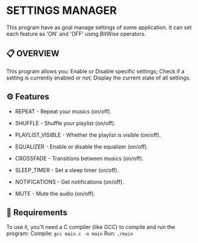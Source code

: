 # SETTINGS MANAGER
This program have as goal manage settings of some application. It can set each feature as 'ON' and 'OFF' using BitWise operators.

## 📋 OVERVIEW
This program allows you:
Enable or Disable specific settings;
Check if a setting is currently enabled or not;
Display the current state of all settings.

## ⚙️ Features
- REPEAT - Repeat your musics (on/off).

- SHUFFLE - Shuffle your playlist (on/off).

- PLAYLIST_VISIBLE - Whether the playlist is visible (on/off).

- EQUALIZER - Enable or disable the equalizer (on/off).

- CROSSFADE - Transitions between musics (on/off).

- SLEEP_TIMER - Set a sleep timer (on/off).

- NOTIFICATIONS - Get notifications (on/off).

- MUTE - Mute the audio (on/off).

## 🚀 Requirements
To use it, you'll need a C compiler (like GCC) to compile and run the program:
Compile:
```gcc main.c -o main```
Run:
```./main```
